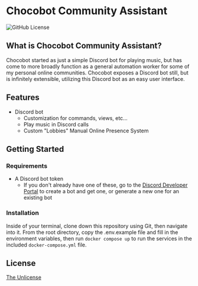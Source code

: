 # Chocobot Community Assistant
![GitHub License](https://img.shields.io/github/license/wrightgabriel0220/homiehub-homelab)

## What is Chocobot Community Assistant?
Chocobot started as just a simple Discord bot for playing music, but has come to more broadly function as a general automation worker for some of my personal online communities. Chocobot exposes a Discord bot still, but is infinitely extensible, utilizing this Discord bot as an easy user interface.

## Features
- Discord bot
  * Customization for commands, views, etc...
  * Play music in Discord calls
  * Custom "Lobbies" Manual Online Presence System

## Getting Started
### Requirements
- A Discord bot token
  * If you don't already have one of these, go to the [Discord Developer Portal](https://discord.com/developers/docs/intro) to create a bot and get one, or generate a new one
    for an existing bot

### Installation
Inside of your terminal, clone down this repository using Git, then navigate into it. From the root directory, copy the .env.example file and fill in the environment variables, then run `docker compose up` to run the services in the included `docker-compose.yml` file.

## License
[The Unlicense](https://github.com/wrightgabriel0220/chocobot/UNLICENSE.txt)
